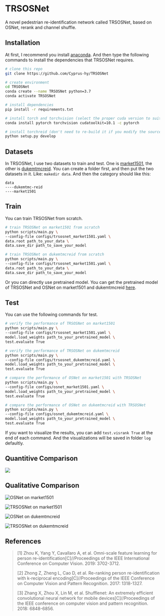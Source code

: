 # TRSOSNet

A novel pedestrian re-identification network called TRSOSNet, based on OSNet, rerank and channel shuffle.

## Installation

At first, I recommend you install [anaconda](https://docs.anaconda.com/anaconda/install/). And then type the following commands to install the dependencies that TRSOSNet requires.

```bash
# clone this repo
git clone https://github.com/Cyprus-hy/TRSOSNet

# create environment
cd TRSOSNet
conda create --name TRSOSNet python=3.7
conda activate TRSOSNet

# install dependencies
pip install -r requirements.txt

# install torch and torchvision (select the proper cuda version to suit your machine)
conda install pytorch torchvision cudatoolkit=10.1 -c pytorch

# install torchreid (don't need to re-build it if you modify the source code)
python setup.py develop
```

## Datasets

In TRSOSNet, I use two datasets to train and test. One is [market1501](https://drive.google.com/file/d/0B8-rUzbwVRk0c054eEozWG9COHM/view?usp=sharing), the other is [dukemtmcreid](https://drive.google.com/open?id=1jjE85dRCMOgRtvJ5RQV9-Afs-2_5dY3O). You can create a folder first, and then put the two datasets in it. Like: `makedir data`. And then the category should like this:

```
data
----dukemtmc-reid
----market1501
```

## Train

You can train TRSOSNet from scratch.

```bash
# train TRSOSNet on market1501 from scratch
python scripts/main.py \
--config-file configs/trsosnet_market1501.yaml \
data.root path_to_your_data \
data.save_dir path_to_save_your_model

# train TRSOSNet on dukemtmcreid from scratch
python scripts/main.py \
--config-file configs/trsosnet_market1501.yaml \
data.root path_to_your_data \
data.save_dir path_to_save_your_model
```

Or you can directly use pretrained model. You can get the pretrained model of TRSOSNet and OSNet on market1501 and dukemtmcreid [here](https://drive.google.com/drive/folders/13e1xZuplwVUzvLsS3HQ1wUJ86HEXqs5W?usp=sharing).

## Test

You can use the following commands for test.

```bash
# verify the performance of TRSOSNet on market1501
python scripts/main.py \
--config-file configs/trsosnet_market1501.yaml \
model.load_weights path_to_your_pretrained_model \
test.evaluate True

# verify the performance of TRSOSNet on dukemtmcreid
python scripts/main.py \
--config-file configs/trsosnet_dukemtmcreid.yaml \
model.load_weights path_to_your_pretrained_model \
test.evaluate True

# compare the performance of OSNet on market1501 with TRSOSNet
python scripts/main.py \
--config-file configs/osnet_market1501.yaml \
model.load_weights path_to_your_pretrained_model \
test.evaluate True

# compare the performance of OSNet on dukemtmcreid with TRSOSNet
python scripts/main.py \
--config-file configs/osnet_dukemtmcreid.yaml \
model.load_weights path_to_your_pretrained_model \
test.evaluate True
```

If you want to visualize the results, you can add `test.visrank True` at the end of each command. And the visualizations will be saved in folder `log` defaultly.

## Quantitive Comparison

![](https://ftp.bmp.ovh/imgs/2021/01/f5dce11d9e1cdc8b.png)

## Qualitative Comparison

![OSNet on market1501](https://ftp.bmp.ovh/imgs/2021/01/5767bafb80ca827d.jpg)

![TRSOSNet on market1501](https://ftp.bmp.ovh/imgs/2021/01/9723449ca5567b02.jpg)

![OSNet on dukemtmcreid](https://ftp.bmp.ovh/imgs/2021/01/01370ef74380960f.jpg)

![TRSOSNet on dukemtmcreid](https://ftp.bmp.ovh/imgs/2021/01/4538fb224570854c.jpg)

## References

> [1] Zhou K, Yang Y, Cavallaro A, et al. Omni-scale feature learning for person re-identification[C]//Proceedings of the IEEE International Conference on Computer Vision. 2019: 3702-3712.
>
> [2] Zhong Z, Zheng L, Cao D, et al. Re-ranking person re-identification with k-reciprocal encoding[C]//Proceedings of the IEEE Conference on Computer Vision and Pattern Recognition. 2017: 1318-1327.
>
> [3] Zhang X, Zhou X, Lin M, et al. Shufflenet: An extremely efficient convolutional neural network for mobile devices[C]//Proceedings of the IEEE conference on computer vision and pattern recognition. 2018: 6848-6856.